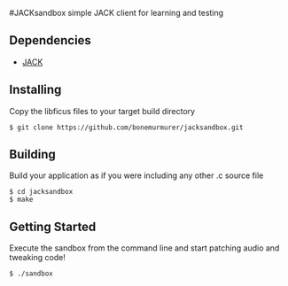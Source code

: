 #JACKsandbox
simple JACK client for learning and testing

## Dependencies
 - [JACK](http://jackaudio.org/)

## Installing
Copy the libficus files to your target build directory
```
$ git clone https://github.com/bonemurmurer/jacksandbox.git
```

## Building
Build your application as if you were including any other .c source file
```
$ cd jacksandbox
$ make
```

## Getting Started
Execute the sandbox from the command line and start patching audio and tweaking code!
```
$ ./sandbox
```